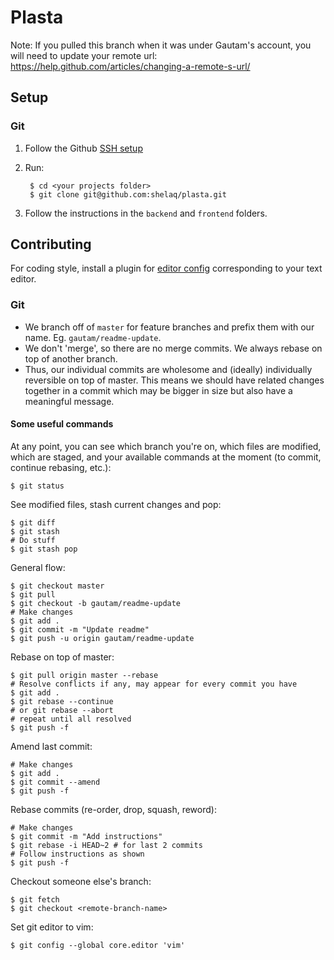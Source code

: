 # Plasta

Note: If you pulled this branch when it was under Gautam's account, you will need to update your remote url: https://help.github.com/articles/changing-a-remote-s-url/

## Setup

### Git

1. Follow the Github [SSH setup](https://help.github.com/articles/connecting-to-github-with-ssh/)

1. Run:

        $ cd <your projects folder>
        $ git clone git@github.com:shelaq/plasta.git

1. Follow the instructions in the `backend` and `frontend` folders.


## Contributing

For coding style, install a plugin for [editor config](https://editorconfig.org/#download) corresponding to your text editor.

### Git

* We branch off of `master` for feature branches and prefix them with our name. Eg. `gautam/readme-update`.
* We don't 'merge', so there are no merge commits. We always rebase on top of another branch.
* Thus, our individual commits are wholesome and (ideally) individually reversible on top of master. This means we should have related changes together in a commit which may be bigger in size but also have a meaningful message.

#### Some useful commands

At any point, you can see which branch you're on, which files are modified, which are staged, and your available commands at the moment (to commit, continue rebasing, etc.):

    $ git status

See modified files, stash current changes and pop:

    $ git diff
    $ git stash
    # Do stuff
    $ git stash pop

General flow:

    $ git checkout master
    $ git pull
    $ git checkout -b gautam/readme-update
    # Make changes
    $ git add .
    $ git commit -m "Update readme"
    $ git push -u origin gautam/readme-update

Rebase on top of master:

    $ git pull origin master --rebase
    # Resolve conflicts if any, may appear for every commit you have
    $ git add .
    $ git rebase --continue
    # or git rebase --abort
    # repeat until all resolved
    $ git push -f

Amend last commit:

    # Make changes
    $ git add .
    $ git commit --amend
    $ git push -f

Rebase commits (re-order, drop, squash, reword):

    # Make changes
    $ git commit -m "Add instructions"
    $ git rebase -i HEAD~2 # for last 2 commits
    # Follow instructions as shown
    $ git push -f

Checkout someone else's branch:

    $ git fetch
    $ git checkout <remote-branch-name>

Set git editor to vim:

    $ git config --global core.editor 'vim'


